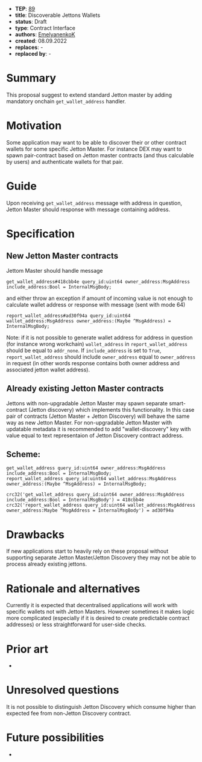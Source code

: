 - **TEP**: [89](https://github.com/ton-blockchain/TEPs/pull/89)
- **title**: Discoverable Jettons Wallets
- **status**: Draft
- **type**: Contract Interface
- **authors**: [EmelyanenkoK](https://github.com/EmelyanenkoK)
- **created**: 08.09.2022 
- **replaces**: -
- **replaced by**: -

# Summary

This proposal suggest to extend standard Jetton master by adding mandatory onchain `get_wallet_address` handler.

# Motivation

Some application may want to be able to discover their or other contract wallets for some specific Jetton Master. For instance DEX may want to spawn pair-contract based on Jetton master contracts (and thus calculable by users) and authenticate wallets for that pair.

# Guide

Upon receiving `get_wallet_address` message with address in question, Jetton Master should response with message containing address.

# Specification

## New Jetton Master contracts
Jettom Master should handle message

`get_wallet_address#418cbb4e query_id:uint64 owner_address:MsgAddress include_address:Bool = InternalMsgBody;`

and either throw an exception if amount of incoming value is not enough to calculate wallet address or
response with message (sent with mode 64)

`report_wallet_address#ad30f94a query_id:uint64 wallet_address:MsgAddress owner_address:(Maybe ^MsgAddress) = InternalMsgBody;`

Note: if it is not possible to generate wallet address for address in question (for instance wrong workchain) `wallet_address` in `report_wallet_address` should be equal to `addr_none`. If `include_address` is set to `True`, `report_wallet_address` should include `owner_address` equal to `owner_address` in request (in other words response contains both owner address and associated jetton wallet address).

## Already existing Jetton Master contracts

Jettons with non-upgradable Jetton Master may spawn separate smart-contract (Jetton discovery) which implements this functionality. In this case pair of contracts (Jetton Master + Jetton Discovery) will behave the same way as new Jetton Master. For non-upgradable Jetton Master with updatable metadata it is recommended to add "wallet-discovery" key with value equal to text representaion of Jetton Discovery contract address.

## Scheme:
```
get_wallet_address query_id:uint64 owner_address:MsgAddress include_address:Bool = InternalMsgBody;
report_wallet_address query_id:uint64 wallet_address:MsgAddress owner_address:(Maybe ^MsgAddress) = InternalMsgBody;
```

```
crc32('get_wallet_address query_id:uint64 owner_address:MsgAddress include_address:Bool = InternalMsgBody') = 418cbb4e
crc32('report_wallet_address query_id:uint64 wallet_address:MsgAddress owner_address:Maybe ^MsgAddress = InternalMsgBody') = ad30f94a
```

# Drawbacks

If new applications start to heavily rely on these proposal without supporting separate Jetton Master/Jetton Discovery they may not be able to process already existing jettons.

# Rationale and alternatives

Currently it is expected that decentralised applications will work with specific wallets not with Jetton Masters. However sometimes it makes logic more complicated (especially if it is desired to create predictable contract addresses) or less straightforward for user-side checks.

# Prior art

-

# Unresolved questions

It is not possible to distinguish Jetton Discovery which consume higher than expected fee from non-Jetton Discovery contract.

# Future possibilities

-
